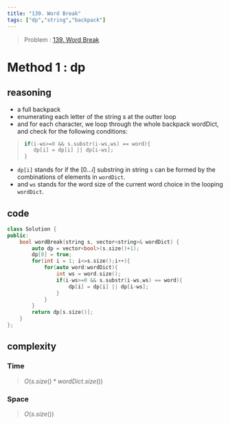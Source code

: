```yaml
---
title: "139. Word Break"
tags: ["dp","string","backpack"]
---
```

> Problem : [139. Word Break](https://leetcode.com/problems/word-break/)
# Method 1 : dp 
## reasoning  
- a full backpack 
- enumerating each letter of the string s at the outter loop
- and for each character, we loop through the whole backpack wordDict, and check for the following conditions:
>```cpp
>if(i-ws>=0 && s.substr(i-ws,ws) == word){
>    dp[i] = dp[i] || dp[i-ws];
>}
>```
- `dp[i]` stands for if the $[0...i]$ substring in string `s` can be formed by the combinations of elements in `wordDict`.
- and `ws` stands for the word size of the current word choice in the looping `wordDict`.
## code 
```cpp
class Solution {
public:
    bool wordBreak(string s, vector<string>& wordDict) {
        auto dp = vector<bool>(s.size()+1);
        dp[0] = true;
        for(int i = 1; i<=s.size();i++){
            for(auto word:wordDict){
                int ws = word.size();
                if(i-ws>=0 && s.substr(i-ws,ws) == word){
                    dp[i] = dp[i] || dp[i-ws];
                }
            }
        }
        return dp[s.size()];
    }
};
```
## complexity
### Time
>$O(s.size()*wordDict.size())$
### Space
>$O(s.size())$
